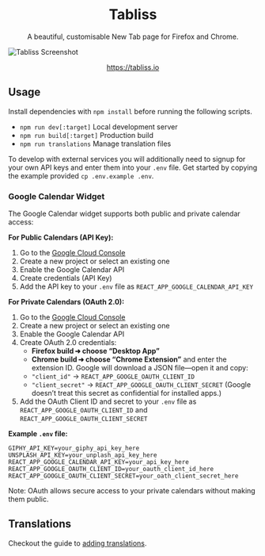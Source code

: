 <h1 align="center">Tabliss</h1>

<p align="center">A beautiful, customisable New Tab page for Firefox and Chrome.</p>

![Tabliss Screenshot](screenshot.png)

<p align="center"><a href="https://tabliss.io">https://tabliss.io</a></p>

## Usage

Install dependencies with `npm install` before running the following scripts.

- `npm run dev[:target]` Local development server
- `npm run build[:target]` Production build
- `npm run translations` Manage translation files

To develop with external services you will additionally need to signup for your own API keys
and enter them into your `.env` file. Get started by copying the example provided `cp .env.example .env`.

### Google Calendar Widget

The Google Calendar widget supports both public and private calendar access:

**For Public Calendars (API Key):**
1. Go to the [Google Cloud Console](https://console.cloud.google.com/)
2. Create a new project or select an existing one
3. Enable the Google Calendar API
4. Create credentials (API Key)
5. Add the API key to your `.env` file as `REACT_APP_GOOGLE_CALENDAR_API_KEY`

**For Private Calendars (OAuth 2.0):**
1. Go to the [Google Cloud Console](https://console.cloud.google.com/)
2. Create a new project or select an existing one
3. Enable the Google Calendar API
4. Create OAuth 2.0 credentials:
   - **Firefox build ➜ choose “Desktop App”**
   - **Chrome build ➜ choose “Chrome Extension”** and enter the extension ID.
   Google will download a JSON file—open it and copy:
   * `"client_id"` → `REACT_APP_GOOGLE_OAUTH_CLIENT_ID`
   * `"client_secret"` → `REACT_APP_GOOGLE_OAUTH_CLIENT_SECRET`
   (Google doesn’t treat this secret as confidential for installed apps.)
5. Add the OAuth Client ID and secret to your `.env` file as `REACT_APP_GOOGLE_OAUTH_CLIENT_ID` and `REACT_APP_GOOGLE_OAUTH_CLIENT_SECRET`

**Example `.env` file:**
```
GIPHY_API_KEY=your_giphy_api_key_here
UNSPLASH_API_KEY=your_unplash_api_key_here
REACT_APP_GOOGLE_CALENDAR_API_KEY=your_api_key_here
REACT_APP_GOOGLE_OAUTH_CLIENT_ID=your_oauth_client_id_here
REACT_APP_GOOGLE_OAUTH_CLIENT_SECRET=your_oath_client_secret_here
```

Note: OAuth allows secure access to your private calendars without making them public.

## Translations

Checkout the guide to [adding translations](TRANSLATING.md).
